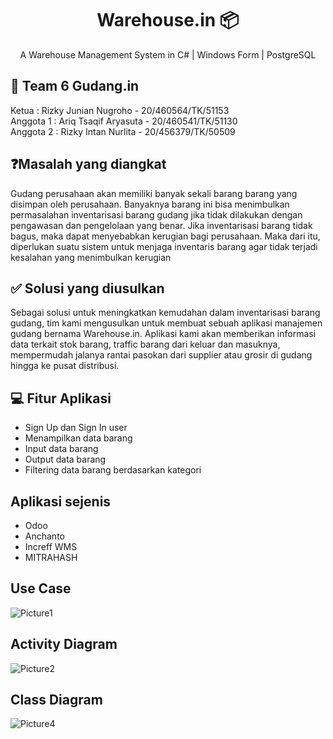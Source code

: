 <h1 align="center">
  Warehouse.in 📦
</h1>
<p align="center">A Warehouse Management System in C# | Windows Form | PostgreSQL</p>

## 👥 Team 6 Gudang.in
Ketua : Rizky Junian Nugroho - 20/460564/TK/51153 </br>
Anggota 1 : Ariq Tsaqif Aryasuta - 20/460541/TK/51130 </br>
Anggota 2 : Rizky Intan Nurlita - 20/456379/TK/50509 </br>

## ❓Masalah yang diangkat
Gudang perusahaan akan memiliki banyak sekali barang barang yang disimpan oleh perusahaan. Banyaknya barang ini bisa menimbulkan permasalahan inventarisasi barang gudang jika tidak dilakukan dengan pengawasan dan pengelolaan yang benar. Jika inventarisasi barang tidak bagus, maka dapat menyebabkan kerugian bagi perusahaan. Maka dari itu, diperlukan suatu sistem untuk menjaga inventaris barang agar tidak terjadi kesalahan yang menimbulkan kerugian

## ✅ Solusi yang diusulkan
Sebagai solusi untuk meningkatkan kemudahan dalam inventarisasi barang gudang, tim kami mengusulkan untuk membuat sebuah aplikasi manajemen gudang bernama Warehouse.in. Aplikasi kami akan memberikan informasi data terkait stok barang, traffic barang dari keluar dan masuknya, mempermudah jalanya rantai pasokan dari supplier atau grosir di gudang hingga ke pusat distribusi.

## 💻 Fitur Aplikasi
- Sign Up dan Sign In user
- Menampilkan data barang
- Input data barang
- Output data barang
- Filtering data barang berdasarkan kategori

## Aplikasi sejenis
- Odoo
- Anchanto
- Increff WMS
- MITRAHASH

## Use Case
![Picture1](https://user-images.githubusercontent.com/71449880/191444284-4bbc87d2-a74c-4d3b-ab03-583122c4243f.png)

## Activity Diagram
![Picture2](https://user-images.githubusercontent.com/71449880/191444859-f8427dab-dec1-4daa-9157-591437d18413.jpg)

## Class Diagram
![Picture4](https://user-images.githubusercontent.com/71449880/191445012-3c4de02f-e10a-4985-8de0-ce79fa7abe18.png)

